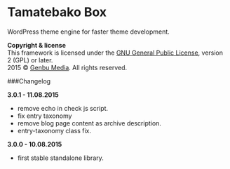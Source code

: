 # Tamatebako Box

WordPress theme engine for faster theme development.

**Copyright & license**<br />
This framework is licensed under the [GNU General Public License](http://www.gnu.org/licenses/old-licenses/gpl-2.0.html), version 2 (GPL) or later.<br />
2015 © [Genbu Media](http://genbu.me/). All rights reserved.

###Changelog

**3.0.1 - 11.08.2015**

* remove echo in check js script.
* fix entry taxonomy
* remove blog page content as archive description.
* entry-taxonomy class fix.

**3.0.0 - 10.08.2015**

* first stable standalone library.